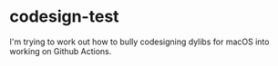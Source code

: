 # codesign-test
I'm trying to work out how to bully codesigning dylibs for macOS into working on Github Actions.
